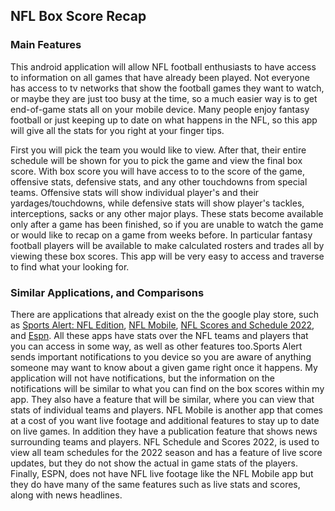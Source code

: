 ## NFL Box Score Recap
### Main Features
This android application will allow NFL football enthusiasts to have access to information on all games that have already been played.
Not everyone has access to tv networks that show the football games they want to watch, or maybe they are just too busy at the time, so a much easier way is to get
end-of-game stats all on your mobile device. Many people enjoy fantasy football or just keeping up to date on what happens in the NFL,
so this app will give all the stats for you right at your finger tips.

First you will pick the team you would like to view. After that, their entire schedule will be shown for you to pick the game and view the final box score.
With box score you will have access to to the score of the game, offensive stats, defensive stats, and any other touchdowns from special teams.
Offensive stats will show individual player's and their yardages/touchdowns, while defensive stats will show player's tackles, interceptions, sacks or any other major plays.
These stats become available only after a game has been finished, so if you are unable to watch the game or would like to recap on a game from weeks before.
In particular fantasy football players will be available to make calculated rosters and trades all by viewing these box scores. 
This app will be very easy to access and traverse to find what your looking for.



### Similar Applications, and Comparisons
There are applications that already exist on the the google play store, such as [Sports Alert: NFL Edition][4], [NFL Mobile][2], [NFL Scores and Schedule 2022][1], and [Espn][3].
All these apps have stats over the NFL teams and players that you can access in some way, as well as other features too.Sports Alert sends important notifications
to you device so you are aware of anything someone may want to know about a given game right once it happens. My application will not have notifications, but the
information on the notifications will be similar to what you can find on the box scores within my app. They also have a feature that will be similar, where you can view that stats of individual teams and players.
NFL Mobile is another app that comes at a cost of you  want live footage and additional features to stay up to date on live games. In addition they have a publication feature that shows news surrounding teams and players.
NFL Schedule and Scores 2022, is used to view all team schedules for the 2022 season and has a feature of live score updates, but they do not show the actual in game stats of the players.
Finally, ESPN, does not have NFL live footage like the NFL Mobile app but they do have many of the same features such as live stats and scores, along with news headlines.



[1]: https://play.google.com/store/apps/details?id=com.tedkeilman.nflSchedule
[2]: https://play.google.com/store/apps/details?id=com.gotv.nflgamecenter.us.lite
[3]: https://play.google.com/store/apps/details?id=com.espn.score_center&gl=US
[4]: https://play.google.com/store/apps/details?id=lunosoftware.nflscores&hl=en
